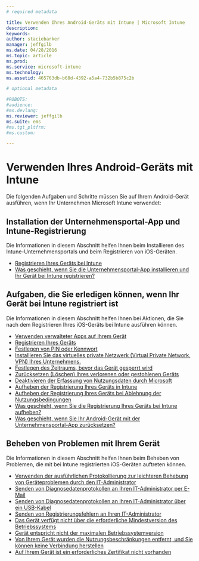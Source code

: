 ```yaml
---
# required metadata

title: Verwenden Ihres Android-Geräts mit Intune | Microsoft Intune
description:
keywords:
author: staciebarker
manager: jeffgilb
ms.date: 04/28/2016
ms.topic: article
ms.prod:
ms.service: microsoft-intune
ms.technology:
ms.assetid: 465763db-b68d-4392-a5a4-732b5b875c2b

# optional metadata

#ROBOTS:
#audience:
#ms.devlang:
ms.reviewer: jeffgilb
ms.suite: ems
#ms.tgt_pltfrm:
#ms.custom:

---
```



# Verwenden Ihres Android-Geräts mit Intune

Die folgenden Aufgaben und Schritte müssen Sie auf Ihrem Android-Gerät ausführen, wenn Ihr Unternehmen Microsoft Intune verwendet:

## Installation der Unternehmensportal-App und Intune-Registrierung

Die Informationen in diesem Abschnitt helfen Ihnen beim Installieren des Intune-Unternehmensportals und beim Registrieren von iOS-Geräten.

- [Registrieren Ihres Geräts bei Intune](enroll-your-device-in-Intune-android.md)</br>
- [Was geschieht, wenn Sie die Unternehmensportal-App installieren und Ihr Gerät bei Intune registrieren?](what-happens-if-you-install-the-company-portal-app-and-enroll-your-device-in-intune-android.md)

## Aufgaben, die Sie erledigen können, wenn Ihr Gerät bei Intune registriert ist

Die Informationen in diesem Abschnitt helfen Ihnen bei Aktionen, die Sie nach dem Registrieren Ihres iOS-Geräts bei Intune ausführen können.

- [Verwenden verwalteter Apps auf Ihrem Gerät](use-managed-apps-on-your-device-android.md)</br>
- [Registrieren Ihres Geräts](encrypt-your-device-android.md)</br>
- [Festlegen von PIN oder Kennwort](set-your-pin-or-password-android.md)</br>
- [Installieren Sie das virtuelles private Netzwerk (Virtual Private Network, VPN) Ihres Unternehmens.](install-your-companys-virtual-private-network-VPN-android.md)</br>
- [Festlegen des Zeitraums, bevor das Gerät gesperrt wird](set-the-amount-of-time-before-your-device-is-locked-android.md)</br>
- [Zurücksetzen (Löschen) Ihres verlorenen oder gestohlenen Geräts](reset-erase-your-lost-or-stolen-device-android.md)</br>
- [Deaktivieren der Erfassung von Nutzungsdaten durch Microsoft](turn-off-microsoft-usage-data-collection-android.md)</br>
- [Aufheben der Registrierung Ihres Geräts in Intune](unenroll-your-device-from-intune-android.md)</br>
- [Aufheben der Registrierung Ihres Geräts bei Ablehnung der Nutzungsbedingungen](unenroll-your-device-from-intune-if-you-declined-terms-of-use-android.md)</br>
- [Was geschieht, wenn Sie die Registrierung Ihres Geräts bei Intune aufheben?](what-happens-if-you-unenroll-your-device-from-intune-android.md)</br>
- [Was geschieht, wenn Sie Ihr Android-Gerät mit der Unternehmensportal-App zurücksetzen?](what-happens-if-you-reset-your-device-using-the-company-portal-android.md)

## Beheben von Problemen mit Ihrem Gerät

Die Informationen in diesem Abschnitt helfen Ihnen beim Beheben von Problemen, die mit bei Intune registrierten iOS-Geräten auftreten können.

- [Verwenden der ausführlichen Protokollierung zur leichteren Behebung von Geräteproblemen durch den IT-Administrator](use-verbose-logging-to-help-your-it-administrator-fix-device-issues-android.md)</br>
- [Senden von Diagnosedatenprotokollen an Ihren IT-Administrator per E-Mail](send-diagnostic-data-logs-to-your-it-administrator-using-email-android.md)</br>
- [Senden von Diagnosedatenprotokollen an Ihren IT-Administrator über ein USB-Kabel](send-diagnostic-data-logs-to-your-it-administrator-using-a-usb-cable-android.md)</br>
- [Senden von Registrierungsfehlern an Ihren IT-Administrator](send-enrollment-errors-to-your-it-administrator-android.md)</br>
- [Das Gerät verfügt nicht über die erforderliche Mindestversion des Betriebssystems](device-doesnt-have-the-required-minimum-operating-system-version-android.md)</br>
- [Gerät entspricht nicht der maximalen Betriebssystemversion](device-doesnt-comply-with-maximum-operating-system-version-android.md)</br>
- [Von Ihrem Gerät wurden die Nutzungsbeschränkungen entfernt, und Sie können keine Verbindung herstellen](your-device-is-rooted-and-you-cant-connect-android.md)</br>
- [Auf Ihrem Gerät ist ein erforderliches Zertifikat nicht vorhanden](your-device-is-missing-a-required-certificate-android.md)</br>




<!--HONumber=May16_HO3-->


